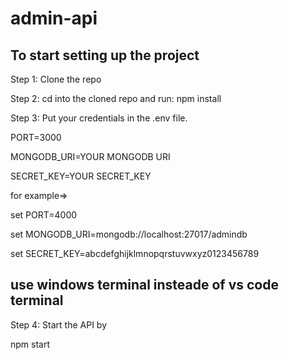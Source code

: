 # admin-api

## To start setting up the project
Step 1: Clone the repo

Step 2: cd into the cloned repo and run:
npm install

Step 3: Put your credentials in the .env file.

PORT=3000

MONGODB_URI=YOUR MONGODB URI

SECRET_KEY=YOUR SECRET_KEY

for example=>

set PORT=4000

set MONGODB_URI=mongodb://localhost:27017/admindb

set SECRET_KEY=abcdefghijklmnopqrstuvwxyz0123456789

## use windows terminal insteade of vs code terminal
Step 4: Start the API by

npm start


